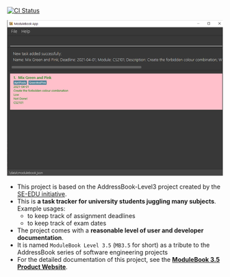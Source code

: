 [![CI Status](https://github.com/AY2021S2-CS2103T-T13-2/tp/workflows/Java%20CI/badge.svg)](https://github.com/AY2021S2-CS2103T-T13-2/tp/actions)

![Ui](docs/images/addTaskUiV1.3.png)
* This project is based on the AddressBook-Level3 project created by the [SE-EDU initiative](https://se-education.org).
* This is **a task tracker for university students juggling many subjects**.<br>
  Example usages:
  * to keep track of assignment deadlines
  * to keep track of exam dates
* The project comes with a **reasonable level of user and developer documentation**.
* It is named `ModuleBook Level 3.5` (`MB3.5` for short) as a tribute to the AddressBook series of software engineering projects
* For the detailed documentation of this project, see the **[ModuleBook 3.5 Product Website](https://ay2021s2-cs2103t-t13-2.github.io/tp/)**.
